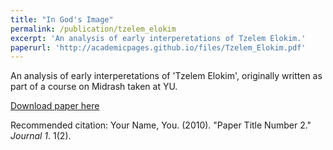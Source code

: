 ```yaml
---
title: "In God's Image"
permalink: /publication/tzelem_elokim
excerpt: 'An analysis of early interperetations of Tzelem Elokim.'
paperurl: 'http://academicpages.github.io/files/Tzelem_Elokim.pdf'
---
```

An analysis of early interperetations of 'Tzelem Elokim', originally written as part of a course on Midrash taken at YU.

[Download paper here](http://academicpages.github.io/files/Tzelem_Elokim.pdf)

Recommended citation: Your Name, You. (2010). "Paper Title Number 2." <i>Journal 1</i>. 1(2).
